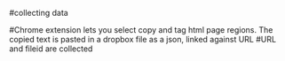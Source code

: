 #collecting data

#Chrome extension lets you select copy and tag html page regions. The copied text is pasted in a dropbox file as a json, linked against URL
#URL and fileid are collected

